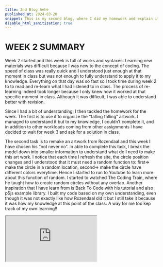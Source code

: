 ```yaml
---
title: 2nd Blog hehe
published_at: 2024-03-20
snippet: This is my second blog, where I did my homework and explain it
disable_html_sanitization: true
---
```

# WEEK 2 SUMMARY
Week 2 started and this week is full of works and syntaxes. Learning new materials was difficult because I was new to the concept of coding. The speed of class was really quick and I understood just enough at that moment in class but was not enough to fully understand to apply it to my knowledge. Everything on that day was so fast so I took time during week 2 to to read and re-learn what I had listened to in class. The process of re-learning indeed took longer because I only knew how it worked at that specific moment in class. Although it was difficult, I was able to understand better with revision. 

Since I had a bit of understanding, I then tackled the homework for the week. The first is to use it to organize the “falling falling” artwork. I managed to understand it but to my knowledge, I couldn’t complete it, and in addition to other workloads coming from other assignments I have decided to wait for week 3 and ask for a solution in class.

The second task is to remake an artwork from Rozendaal and this week I have chosen his “not never no”. In able to complete this task, I break the model down into smaller information to understand what do I need to make this art work. I notice that each time I refresh the site, the circle position changes and I understood that it must need a random function to: first=> make the circle in a random location, second=> make the circle have different colors everytime. Hence I started to run to Youtube to learn more about this function of random. I started to watched The Coding Train, where he taught how to create random circles without any overlap. Another inspiration that I have learn from is Back To Code with his tutorial and also p5js example library. I built my code based on my own understanding, even though it was not exactly like how Rozendaal did it but I still take it because it was how my knowledge at this point of the class. A way for me too kep track of my own learning!!

<iframe src="https://editor.p5js.org/khoanguyen1111/full/RbPhTKsn9"></iframe>